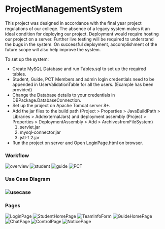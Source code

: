 # ProjectManagementSystem
This project was designed in accordance with the ﬁnal year project regulations of our college.
The absence of a legacy system makes it an ideal condition for deploying our project.
Deployment would require hosting our project on a server. 
Further live testing will be required to understand the bugs in the system. On successful deployment,
accomplishment of the future scope will also help improve the system. 

To set up the system:
<ul>
<li>Create MySQL Database and run Tables.sql to set up the required tables.</li>
<li>Student, Guide, PCT Members and admin login credentials need to be appended in UserValidationTable for all the users.
(Example has been provided)</li>
<li>Change the Database details to your credentials in DBPackage.DatabaseConnection.</li>
<li>Set up the project on Apache Tomcat server 8+.</li>
<li>Add the jar ﬁles to the build path (Project > Properties > JavaBuildPath > Libraries > AddexternalJars)
and deployment assembly (Project > Properties > DeploymentAssembly > Add > ArchivesfromFileSystem)
<ol>
<li> servlet.jar </li>
<li> mysql-connector.jar</li>
<li>jstl-1.2.jar </li>
</ol>
</li>
<li>Run the project on server and Open LoginPage.html on browser.</li>
</ul>


<h3>Workflow</h3>
<img src="https://i.ibb.co/LZ8YJgF/Workflow1.jpg" alt="overview"/>
<img src="https://i.ibb.co/PtGbC0q/Work-Flow2.jpg" alt="student" />
<img src="https://i.ibb.co/Y8JTZCT/Workflow3.jpg" alt="guide" />
<img src="https://i.ibb.co/8sgvTm2/Workflow4.jpg" alt="PCT" />

<h3>Use Case Diagram<h3>
<img src="https://i.ibb.co/9ZnHYRk/Use-Case-Diagram.jpg" alt="usecase" />

<h3>Pages</h3>
<img src="https://i.ibb.co/sF0BGyh/login-page.png" alt="LoginPage" />
<img src="https://i.ibb.co/CtjJHg6/stud-home.jpg" alt="StudentHomePage" />
<img src="https://i.ibb.co/X5LT3GX/team-info.png" alt="TeamInfoForm" />
<img src="https://i.ibb.co/DGgMPrJ/guide-home.png" alt="GuideHomePage" />
<img src="https://i.ibb.co/dKvXLpY/chat.jpg" alt="ChatPage" />
<img src="https://i.ibb.co/ZJ008x1/controlpage.jpg" alt="ControlPage" />
<img src="https://i.ibb.co/2Z1m6bD/notice.jpg" alt="NoticePage" />


